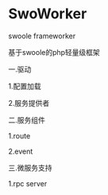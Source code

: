 # SwoWorker
swoole frameworker


基于swoole的php轻量级框架

一.驱动

1.配置加载

2.服务提供者

二.服务组件

1.route

2.event

三.微服务支持

1.rpc server
